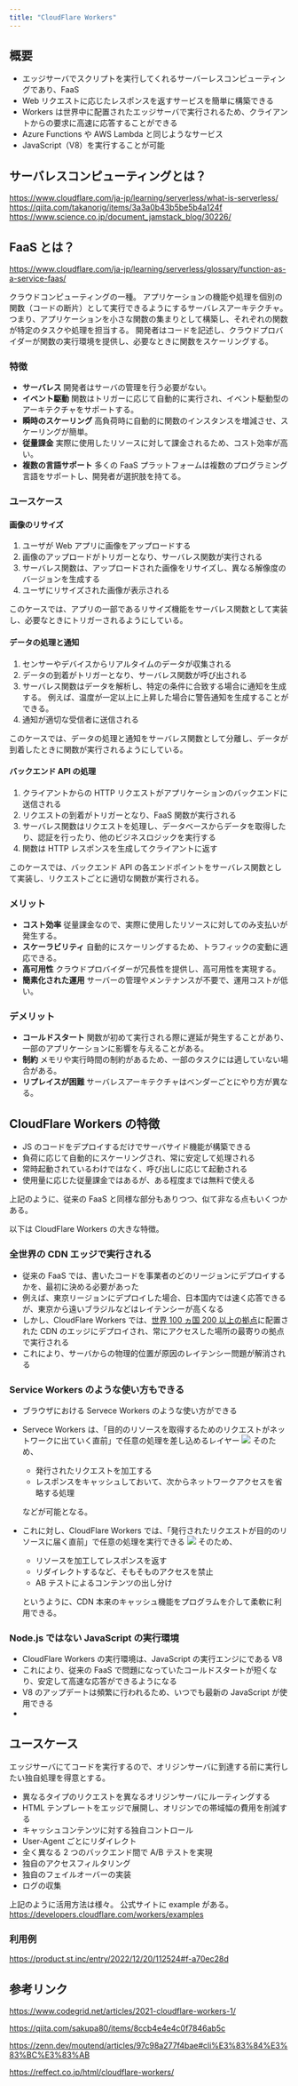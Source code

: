 ```yaml
---
title: "CloudFlare Workers"
---
```


## 概要

- エッジサーバでスクリプトを実行してくれるサーバーレスコンピューティングであり、FaaS
- Web リクエストに応じたレスポンスを返すサービスを簡単に構築できる
- Workers は世界中に配置されたエッジサーバで実行されるため、クライアントからの要求に高速に応答することができる
- Azure Functions や AWS Lambda と同じようなサービス
- JavaScript（V8）を実行することが可能

## サーバレスコンピューティングとは？

https://www.cloudflare.com/ja-jp/learning/serverless/what-is-serverless/
https://qiita.com/takanorig/items/3a3a0b43b5be5b4a124f
https://www.science.co.jp/document_jamstack_blog/30226/

## FaaS とは？

https://www.cloudflare.com/ja-jp/learning/serverless/glossary/function-as-a-service-faas/

クラウドコンピューティングの一種。
アプリケーションの機能や処理を個別の関数（コードの断片）として実行できるようにするサーバレスアーキテクチャ。
つまり、アプリケーションを小さな関数の集まりとして構築し、それぞれの関数が特定のタスクや処理を担当する。
開発者はコードを記述し、クラウドプロバイダーが関数の実行環境を提供し、必要なときに関数をスケーリングする。

### 特徴

- **サーバレス**
  開発者はサーバの管理を行う必要がない。
- **イベント駆動**
  関数はトリガーに応じて自動的に実行され、イベント駆動型のアーキテクチャをサポートする。
- **瞬時のスケーリング**
  高負荷時に自動的に関数のインスタンスを増減させ、スケーリングが簡単。
- **従量課金**
  実際に使用したリソースに対して課金されるため、コスト効率が高い。
- **複数の言語サポート**
  多くの FaaS プラットフォームは複数のプログラミング言語をサポートし、開発者が選択肢を持てる。

### ユースケース

#### 画像のリサイズ

1. ユーザが Web アプリに画像をアップロードする
2. 画像のアップロードがトリガーとなり、サーバレス関数が実行される
3. サーバレス関数は、アップロードされた画像をリサイズし、異なる解像度のバージョンを生成する
4. ユーザにリサイズされた画像が表示される

このケースでは、アプリの一部であるリサイズ機能をサーバレス関数として実装し、必要なときにトリガーされるようにしている。

#### データの処理と通知

1. センサーやデバイスからリアルタイムのデータが収集される
2. データの到着がトリガーとなり、サーバレス関数が呼び出される
3. サーバレス関数はデータを解析し、特定の条件に合致する場合に通知を生成する。
   例えば、温度が一定以上に上昇した場合に警告通知を生成することができる。
4. 通知が適切な受信者に送信される

このケースでは、データの処理と通知をサーバレス関数として分離し、データが到着したときに関数が実行されるようにしている。

#### バックエンド API の処理

1. クライアントからの HTTP リクエストがアプリケーションのバックエンドに送信される
2. リクエストの到着がトリガーとなり、FaaS 関数が実行される
3. サーバレス関数はリクエストを処理し、データベースからデータを取得したり、認証を行ったり、他のビジネスロジックを実行する
4. 関数は HTTP レスポンスを生成してクライアントに返す

このケースでは、バックエンド API の各エンドポイントをサーバレス関数として実装し、リクエストごとに適切な関数が実行される。

### メリット

- **コスト効率**
  従量課金なので、実際に使用したリソースに対してのみ支払いが発生する。
- **スケーラビリティ**
  自動的にスケーリングするため、トラフィックの変動に適応できる。
- **高可用性**
  クラウドプロバイダーが冗長性を提供し、高可用性を実現する。
- **簡素化された運用**
  サーバーの管理やメンテナンスが不要で、運用コストが低い。

### デメリット

- **コールドスタート**
  関数が初めて実行される際に遅延が発生することがあり、一部のアプリケーションに影響を与えることがある。
- **制約**
  メモリや実行時間の制約があるため、一部のタスクには適していない場合がある。
- **リプレイスが困難**
  サーバレスアーキテクチャはベンダーごとにやり方が異なる。

## CloudFlare Workers の特徴

- JS のコードをデプロイするだけでサーバサイド機能が構築できる
- 負荷に応じて自動的にスケーリングされ、常に安定して処理される
- 常時起動されているわけではなく、呼び出しに応じて起動される
- 使用量に応じた従量課金ではあるが、ある程度までは無料で使える

上記のように、従来の FaaS と同様な部分もありつつ、似て非なる点もいくつかある。

以下は CloudFlare Workers の大きな特徴。

### 全世界の CDN エッジで実行される

- 従来の FaaS では、書いたコードを事業者のどのリージョンにデプロイするかを、最初に決める必要があった
- 例えば、東京リージョンにデプロイした場合、日本国内では速く応答できるが、東京から遠いブラジルなどはレイテンシーが高くなる
- しかし、CloudFlare Workers では、[世界 100 ヵ国 200 以上の拠点](https://www.cloudflare.com/network/)に配置された CDN のエッジにデプロイされ、常にアクセスした場所の最寄りの拠点で実行される
- これにより、サーバからの物理的位置が原因のレイテンシー問題が解消される

### Service Workers のような使い方もできる

- ブラウザにおける Servece Workers のような使い方ができる
- Servece Workers は、「目的のリソースを取得するためのリクエストがネットワークに出ていく直前」で任意の処理を差し込めるレイヤー
  ![](https://storage.googleapis.com/zenn-user-upload/c142abfa062d-20231001.png)
  そのため、

  - 発行されたリクエストを加工する
  - レスポンスをキャッシュしておいて、次からネットワークアクセスを省略する処理

  などが可能となる。

- これに対し、CloudFlare Workers では、「発行されたリクエストが目的のリソースに届く直前」で任意の処理を実行できる
  ![](https://storage.googleapis.com/zenn-user-upload/f1453b9177ff-20231001.png)
  そのため、

  - リソースを加工してレスポンスを返す
  - リダイレクトするなど、そもそものアクセスを禁止
  - AB テストによるコンテンツの出し分け

  というように、CDN 本来のキャッシュ機能をプログラムを介して柔軟に利用できる。

### Node.js ではない JavaScript の実行環境

- CloudFlare Workers の実行環境は、JavaScript の実行エンジにである V8
- これにより、従来の FaaS で問題になっていたコールドスタートが短くなり、安定して高速な応答ができるようになる
- V8 のアップデートは頻繁に行われるため、いつでも最新の JavaScript が使用できる
-

<!-- ## 開発環境の構築

まずは、node.js をインストールする
`v16.13.0` より新しいバージョンの node が必要になる

```shell
& node --version
v18.17.0
```

## サインアップ

https://workers.cloudflare.com/

- CloudFlare のアカウントを作成する
- 無料で使える Free プランが用意されている
- クレジットカードの登録は不要 -->

## ユースケース

エッジサーバにてコードを実行するので、オリジンサーバに到達する前に実行したい独自処理を得意とする。

- 異なるタイプのリクエストを異なるオリジンサーバにルーティングする
- HTML テンプレートをエッジで展開し、オリジンでの帯域幅の費用を削減する
- キャッシュコンテンツに対する独自コントロール
- User-Agent ごとにリダイレクト
- 全く異なる 2 つのバックエンド間で A/B テストを実現
- 独自のアクセスフィルタリング
- 独自のフェイルオーバーの実装
- ログの収集

上記のように活用方法は様々。
公式サイトに example がある。
https://developers.cloudflare.com/workers/examples

### 利用例

https://product.st.inc/entry/2022/12/20/112524#f-a70ec28d

## 参考リンク

https://www.codegrid.net/articles/2021-cloudflare-workers-1/

https://qiita.com/sakupa80/items/8ccb4e4e4c0f7846ab5c

https://zenn.dev/moutend/articles/97c98a277f4bae#cli%E3%83%84%E3%83%BC%E3%83%AB

https://reffect.co.jp/html/cloudflare-workers/
